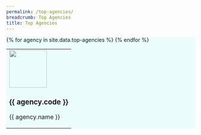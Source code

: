 ```yaml
---
permalink: /top-agencies/
breadcrumb: Top Agencies
title: Top Agencies
---
```


<section class="bp-section" style="background-color:#EAFCFC" id="top-a">
<table>
{% for agency in site.data.top-agencies %}
  <td>  
    <img src="{{ agency.image-url }}" style="height: 100px; width:100px;"/>
    <h3> {{ agency.code }} </h3>
    <p> {{ agency.name }} </p>
  </td>
{% endfor %}
</table>
</section>


